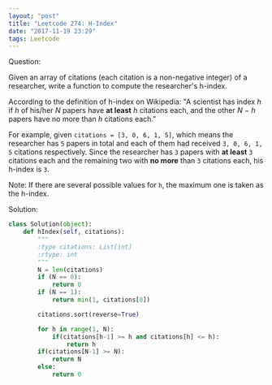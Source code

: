 ```yaml
---
layout: "post"
title: "Leetcode 274: H-Index"
date: "2017-11-19 23:29"
tags: Leetcode
---
```


Question:

Given an array of citations (each citation is a non-negative integer) of a researcher, write a function to compute the researcher's h-index.

According to the definition of h-index on Wikipedia: "A scientist has index *h* if *h* of his/her *N* papers have **at least** *h* citations each, and the other *N − h* papers have no more than *h* citations each."

For example, given `citations = [3, 0, 6, 1, 5]`, which means the researcher has `5` papers in total and each of them had received `3, 0, 6, 1, 5` citations respectively. Since the researcher has `3` papers with **at least** `3` citations each and the remaining two with **no more** than `3` citations each, his h-index is `3`.

Note: If there are several possible values for `h`, the maximum one is taken as the h-index.

Solution:

```python
class Solution(object):
    def hIndex(self, citations):
        """
        :type citations: List[int]
        :rtype: int
        """
        N = len(citations)
        if (N == 0):
            return 0
        if (N == 1):
            return min(1, citations[0])

        citations.sort(reverse=True)

        for h in range(1, N):
            if(citations[h-1] >= h and citations[h] <= h):
                return h
        if(citations[N-1] >= N):
            return N
        else:
            return 0

```
